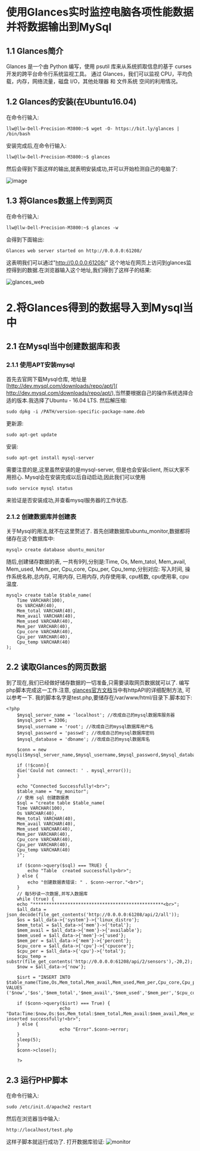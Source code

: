 # 使用Glances实时监控电脑各项性能数据并将数据输出到MySql
## 1.1 Glances简介
Glances 是一个由 Python 编写，使用 psutil 库来从系统抓取信息的基于 curses 开发的跨平台命令行系统监视工具。 通过 Glances，我们可以监视 CPU，平均负载，内存，网络流量，磁盘 I/O，其他处理器 和 文件系统 空间的利用情况。
## 1.2 Glances的安装(在Ubuntu16.04)
在命令行输入:

    llw@llw-Dell-Precision-M3800:~$ wget -O- https://bit.ly/glances | /bin/bash
安装完成后,在命令行输入:

    llw@llw-Dell-Precision-M3800:~$ glances

然后会得到下面这样的输出,就表明安装成功,并可以开始检测自己的电脑了:

![image](https://github.com/leondelee/photos/blob/master/glances.png)

## 1.3 将Glances数据上传到网页
在命令行输入:

    llw@llw-Dell-Precision-M3800:~$ glances -w
会得到下面输出:

    Glances web server started on http://0.0.0.0:61208/
这表明我们可以通过"http://0.0.0.0:61208/" 这个地址在网页上访问到glances监控得到的数据.在浏览器输入这个地址,我们得到了这样子的结果:

![glances_web](https://github.com/leondelee/photos/blob/master/glances_web.png)

# 2.将Glances得到的数据导入到Mysql当中
## 2.1 在Mysql当中创建数据库和表
### 2.1.1 使用APT安装mysql
首先去官网下载Mysql仓库, 地址是[http://dev.mysql.com/downloads/repo/apt/]( http://dev.mysql.com/downloads/repo/apt/),当然要根据自己的操作系统选择合适的版本.我选择了Ubuntu - 16.04 LTS.
然后解压缩:

    sudo dpkg -i /PATH/version-specific-package-name.deb

更新源:

    sudo apt-get update 

安装:

    sudo apt-get install mysql-server

需要注意的是,这里虽然安装的是mysql-server, 但是也会安装client, 所以大家不用担心. 
Mysql会在安装完成以后自动启动,因此我们可以使用

    sudo service mysql status
来验证是否安装成功,并查看mysql服务器的工作状态.

### 2.1.2 创建数据库并创建表
关于Mysql的用法,就不在这里赘述了.
首先创建数据库ubuntu_monitor,数据都将储存在这个数据库中:

    mysql> create database ubuntu_monitor
随后,创建储存数据的表, 一共有9列,分别是:Time, Os, Mem_tatol, Mem_avail, Mem_used, Mem_per, Cpu_core, Cpu_per, Cpu_temp,分别对应: 写入时间, 操作系统名称,总内存, 可用内存, 已用内存, 内存使用率, cpu核数, cpu使用率, cpu温度.

    mysql> create table $table_name(
        Time VARCHAR(100),
        Os VARCHAR(40),
        Mem_total VARCHAR(40),
        Mem_avail VARCHAR(40),
        Mem_used VARCHAR(40),
        Mem_per VARCHAR(40),
        Cpu_core VARCHAR(40),
        Cpu_per VARCHAR(40),
        Cpu_temp VARCHAR(40)
    );

## 2.2 读取Glances的网页数据
到了现在,我们已经做好储存数据的一切准备,只需要读取网页数据就可以了. 编写php脚本完成这一工作.注意, [glances官方文档](https://github.com/nicolargo/glances/wiki/The-Glances-RESTFULL-JSON-API)当中有httpAPI的详细配制方法, 可以参考一下. 我的脚本名字是test.php,要储存在/var/www/html/目录下.脚本如下:


    <?php
        $mysql_server_name = 'localhost'; //改成自己的mysql数据库服务器
        $mysql_port = 3306;
        $mysql_username = 'root'; //改成自己的mysql数据库用户名
        $mysql_password = 'passwd'; //改成自己的mysql数据库密码 
        $mysql_database = 'dbname'; //改成自己的mysql数据库名

        $conn = new mysqli($mysql_server_name,$mysql_username,$mysql_password,$mysql_database);

        if (!$conn){
        die('Could not connect: ' . mysql_error());
        } 

        echo "Connected Successfully!<br>";
        $table_name = "my_monitor";
        // 使用 sql 创建数据表
        $sql = "create table $table_name(
        Time VARCHAR(100),
        Os VARCHAR(40),
        Mem_total VARCHAR(40),
        Mem_avail VARCHAR(40),
        Mem_used VARCHAR(40),
        Mem_per VARCHAR(40),
        Cpu_core VARCHAR(40),
        Cpu_per VARCHAR(40),
        Cpu_temp VARCHAR(40)
        )";

        if ($conn->query($sql) === TRUE) {
            echo "Table  created successfully<br>";
        } else {
            echo "创建数据表错误: " . $conn->error."<br>";
        }
        // 每5秒读一次数据,并写入数据库
        while (true) {
        echo "*************************************************<br>";
        $all_data = json_decode(file_get_contents('http://0.0.0.0:61208/api/2/all'));  
        $os = $all_data->{'system'}->{'linux_distro'};
        $mem_total = $all_data->{'mem'}->{'total'};
        $mem_avail = $all_data->{'mem'}->{'available'}; 
        $mem_used = $all_data->{'mem'}->{'used'};
        $mem_per = $all_data->{'mem'}->{'percent'};
        $cpu_core = $all_data->{'cpu'}->{'cpucore'};
        $cpu_per = $all_data->{'cpu'}->{'total'};
        $cpu_temp = substr(file_get_contents('http://0.0.0.0:61208/api/2/sensors'),-20,2);
        $now = $all_data->{'now'};

        $isrt = "INSERT INTO $table_name(Time,Os,Mem_total,Mem_avail,Mem_used,Mem_per,Cpu_core,Cpu_per,Cpu_temp) VALUES ('$now','$os','$mem_total','$mem_avail','$mem_used','$mem_per','$cpu_core','$cpu_per','$cpu_temp');";

        if ($conn->query($isrt) === True) {
                        echo "Data:Time:$now,Os:$os,Mem_total:$mem_total,Mem_avail:$mem_avail,Mem_used:$mem_used,Mem_per:$mem_per,Cpu_core:$cpu_core,Cpu_per:$cpu_per,Cpu_temp:$cpu_temp inserted successfully!<br>";
        } else {
                        echo "Error".$conn->error;
        }
        sleep(5);
        }
        $conn->close();

        ?>

## 2.3 运行PHP脚本
在命令行输入:

    sudo /etc/init.d/apache2 restart
然后在浏览器当中输入:

    http://localhost/test.php
这样子脚本就运行成功了.
打开数据库验证:
![monitor](https://github.com/leondelee/photos/blob/master/monitor.png)
